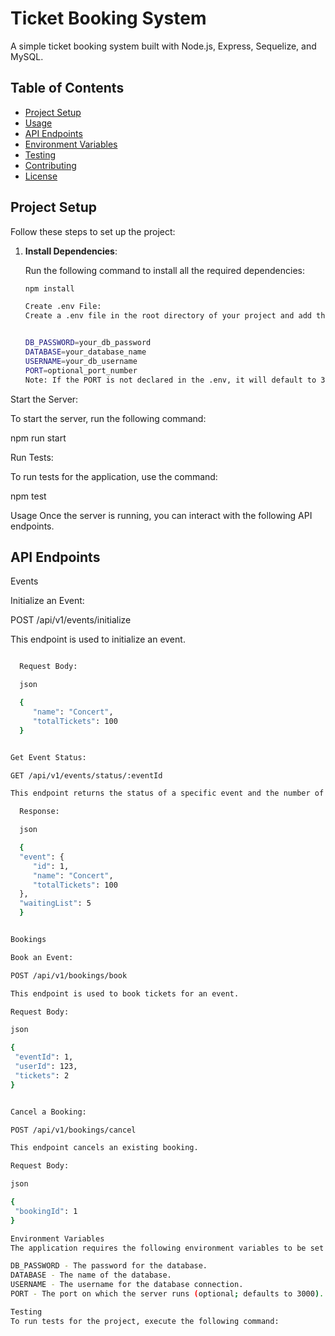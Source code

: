 # Ticket Booking System

A simple ticket booking system built with Node.js, Express, Sequelize, and MySQL.

## Table of Contents

- [Project Setup](#project-setup)
- [Usage](#usage)
- [API Endpoints](#api-endpoints)
- [Environment Variables](#environment-variables)
- [Testing](#testing)
- [Contributing](#contributing)
- [License](#license)

## Project Setup

Follow these steps to set up the project:

1. **Install Dependencies**:
   
   Run the following command to install all the required dependencies:

   ```bash
   npm install

   Create .env File:
   Create a .env file in the root directory of your project and add the following parameters:


   DB_PASSWORD=your_db_password
   DATABASE=your_database_name
   USERNAME=your_db_username
   PORT=optional_port_number
   Note: If the PORT is not declared in the .env, it will default to 3000.


Start the Server:

To start the server, run the following command:

 npm run start


Run Tests:

To run tests for the application, use the command:

 npm test

Usage
Once the server is running, you can interact with the following API endpoints.
 
## API Endpoints

Events

Initialize an Event:

POST /api/v1/events/initialize

This endpoint is used to initialize an event.


 ```bash

   Request Body:

   json

   {
      "name": "Concert",
      "totalTickets": 100
   }


Get Event Status:

GET /api/v1/events/status/:eventId

This endpoint returns the status of a specific event and the number of people on the waiting list.

   Response:

   json

   {
   "event": {
      "id": 1,
      "name": "Concert",
      "totalTickets": 100
   },
   "waitingList": 5
   }


Bookings

Book an Event:

POST /api/v1/bookings/book

This endpoint is used to book tickets for an event.

Request Body:

json

{
  "eventId": 1,
  "userId": 123,
  "tickets": 2
}


Cancel a Booking:

POST /api/v1/bookings/cancel

This endpoint cancels an existing booking.

Request Body:

json

{
  "bookingId": 1
}

Environment Variables
The application requires the following environment variables to be set in a .env file:

DB_PASSWORD - The password for the database.
DATABASE - The name of the database.
USERNAME - The username for the database connection.
PORT - The port on which the server runs (optional; defaults to 3000).

Testing
To run tests for the project, execute the following command:

